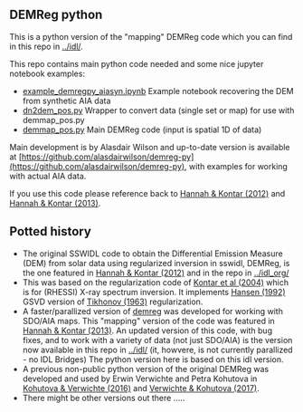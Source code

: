## DEMReg python

This is a python version of the "mapping" DEMReg code which you can find in this repo in [../idl/](../idl/). 

This repo contains main python code needed and some nice jupyter notebook examples:
* [example_demregpy_aiasyn.ipynb](https://github.com/ianan/demreg/blob/master/python/example_demregpy_aiasyn.ipynb) Example notebook recovering the DEM from synthetic AIA data
* [dn2dem_pos.py](https://github.com/ianan/demreg/blob/master/python/dn2dem_pos.py) Wrapper to convert data (single set or map) for use with demmap_pos.py
* [demmap_pos.py](https://github.com/ianan/demreg/blob/master/python/demmap_pos.py) Main DEMReg code (input is spatial 1D of data)

Main development is by Alasdair Wilson and up-to-date version is available at [https://github.com/alasdairwilson/demreg-py](https://github.com/alasdairwilson/demreg-py), with examples for working with actual AIA data.

If you use this code please reference back to [Hannah & Kontar (2012)](https://doi.org/10.1051/0004-6361/201117576) and [Hannah & Kontar (2013)](https://doi.org/10.1051/0004-6361/201219727).

## Potted history

* The original SSWIDL code to obtain the Differential Emission Measure (DEM) from solar data using regularized inversion in sswidl, DEMReg, is the one featured in [Hannah & Kontar (2012)](https://doi.org/10.1051/0004-6361/201117576) and in the repo in [../idl_org/](../idl_org/)
* This was based on the regularization code of [Kontar et al (2004)](https://doi.org/10.1007/s11207-004-4140-x) which is for (RHESSI) X-ray spectrum inversion. It implements [Hansen (1992)](https://doi.org/10.1088/0266-5611/8/6/005) GSVD version of [Tikhonov (1963)](https://scholar.google.com/scholar_lookup?author=Tikhonov%2C+A.+N.&journal=Soviet+Math.+Dokl.&volume=4&pages=1035&publication_year=1963) regularization.
* A faster/parallized version of [demreg](http://www.astro.gla.ac.uk/~iain/demreg/map/) was developed for working with SDO/AIA maps. This "mapping" version of the code was featured in [Hannah & Kontar (2013)](https://doi.org/10.1051/0004-6361/201219727). An updated version of this code, with bug fixes, and to work with a variety of data (not just SDO/AIA) is the version now available in this repo in [../idl/](../idl/) (it, howvere, is not currently parallized - no IDL Bridges) The python version here is based on this idl version.
* A previous non-public python version of the original DEMReg was developed and used by Erwin Verwichte and Petra Kohutova in [Kohutova & Verwichte (2016)](https://doi.org/10.3847/0004-637X/827/1/39) and [Verwichte & Kohutova (2017)](https://doi.org/10.1051/0004-6361/201730675).
* There might be other versions out there .....

